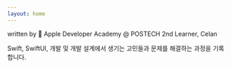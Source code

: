 ```yaml
---
layout: home
---
```


written by  Apple Developer Academy @ POSTECH 2nd Learner, Celan

Swift, SwiftUI, 개발 및 개발 설계에서 생기는 고민들과 문제를 해결하는 과정을 기록합니다.
